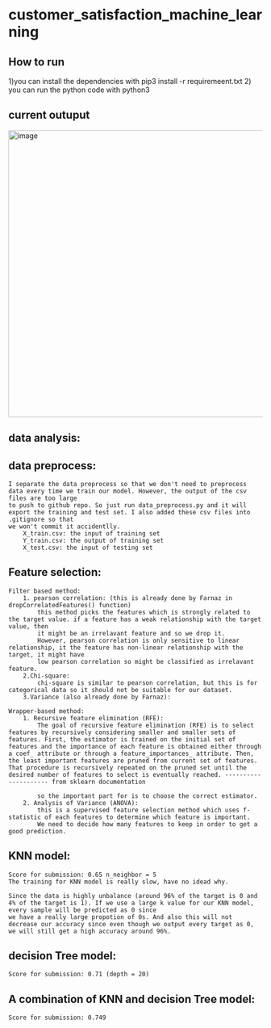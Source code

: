 # customer_satisfaction_machine_learning
## How to run 
1)you can install the dependencies with pip3 install -r requiremeent.txt
2) you can run the python code with python3

## current outuput
<img width="568" alt="image" src="https://user-images.githubusercontent.com/60339514/126883739-089cd32e-9daf-4b0f-a00e-6e1fcb2a5e41.png">


## data analysis:

## data preprocess:
    I separate the data preprocess so that we don't need to preprocess data every time we train our model. However, the output of the csv files are too large
    to push to github repo. So just run data_preprocess.py and it will export the training and test set. I also added these csv files into .gitignore so that 
    we won't commit it accidentlly.
        X_train.csv: the input of training set
        Y_train.csv: the output of training set
        X_test.csv: the input of testing set

## Feature selection:
    Filter based method:
        1. pearson correlation: (this is already done by Farnaz in dropCorrelatedFeatures() function)
            this method picks the features which is strongly related to the target value. if a feature has a weak relationship with the target value, then
            it might be an irrelavant feature and so we drop it.
            However, pearson correlation is only sensitive to linear relationship, it the feature has non-linear relationship with the target, it might have
            low pearson correlation so might be classified as irrelavant feature.
        2.Chi-square:
            chi-square is similar to pearson correlation, but this is for categorical data so it should not be suitable for our dataset.
        3.Variance (also already done by Farnaz):

    Wrapper-based method:
        1. Recursive feature elimination (RFE):
            The goal of recursive feature elimination (RFE) is to select features by recursively considering smaller and smaller sets of features. First, the estimator is trained on the initial set of features and the importance of each feature is obtained either through a coef_ attribute or through a feature_importances_ attribute. Then, the least important features are pruned from current set of features. That procedure is recursively repeated on the pruned set until the desired number of features to select is eventually reached. --------------------- from sklearn documentation

            so the important part for is to choose the correct estimator.
        2. Analysis of Variance (ANOVA):
            this is a supervised feature selection method which uses f-statistic of each features to determine which feature is important.
            We need to decide how many features to keep in order to get a good prediction.


## KNN model:
    Score for submission: 0.65 n_neighbor = 5
    The training for KNN model is really slow, have no idead why.

    Since the data is highly unbalance (around 96% of the target is 0 and 4% of the target is 1). If we use a large k value for our KNN model, every sample will be predicted as 0 since 
    we have a really large propotion of 0s. And also this will not decrease our accuracy since even though we output every target as 0, we will still get a high accuracy around 96%.



## decision Tree model:
    Score for submission: 0.71 (depth = 20)

## A combination of KNN and decision Tree model:
    Score for submission: 0.749